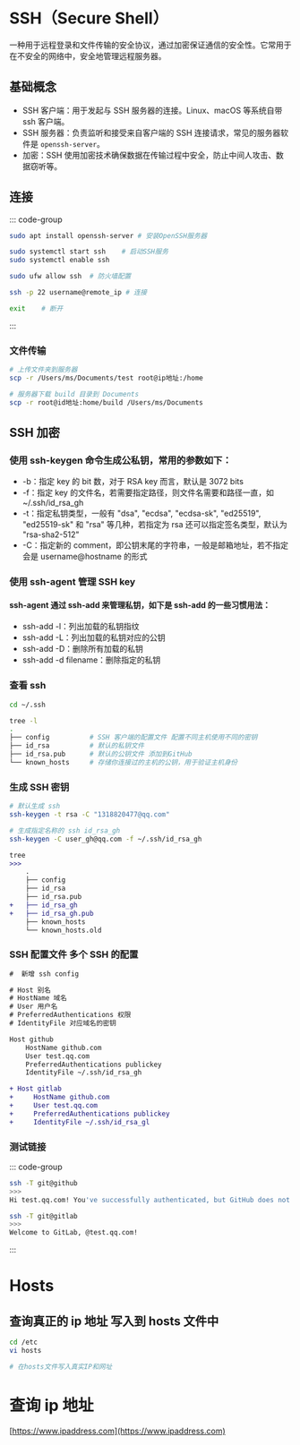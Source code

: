 # SSH（Secure Shell）

一种用于远程登录和文件传输的安全协议，通过加密保证通信的安全性。它常用于在不安全的网络中，安全地管理远程服务器。

## 基础概念

- SSH 客户端：用于发起与 SSH 服务器的连接。Linux、macOS 等系统自带 ssh 客户端。
- SSH 服务器：负责监听和接受来自客户端的 SSH 连接请求，常见的服务器软件是 `openssh-server`。
- 加密：SSH 使用加密技术确保数据在传输过程中安全，防止中间人攻击、数据窃听等。

## 连接

::: code-group

```bash [server]
sudo apt install openssh-server # 安装OpenSSH服务器

sudo systemctl start ssh    # 启动SSH服务
sudo systemctl enable ssh

sudo ufw allow ssh  # 防火墙配置
```

```bash [client]
ssh -p 22 username@remote_ip # 连接

exit    # 断开
```

:::

### 文件传输

```bash
# 上传文件夹到服务器
scp -r /Users/ms/Documents/test root@ip地址:/home

# 服务器下载 build 目录到 Documents
scp -r root@id地址:home/build /Users/ms/Documents
```

## SSH 加密

### 使用 ssh-keygen 命令生成公私钥，常用的参数如下：

- -b：指定 key 的 bit 数，对于 RSA key 而言，默认是 3072 bits
- -f：指定 key 的文件名，若需要指定路径，则文件名需要和路径一直，如 ~/.ssh/id_rsa_gh
- -t：指定私钥类型，一般有 "dsa", "ecdsa", "ecdsa-sk", "ed25519", "ed25519-sk" 和 "rsa" 等几种，若指定为 rsa 还可以指定签名类型，默认为 "rsa-sha2-512"
- -C：指定新的 comment，即公钥末尾的字符串，一般是邮箱地址，若不指定会是 username@hostname 的形式

### 使用 ssh-agent 管理 SSH key

#### ssh-agent 通过 ssh-add 来管理私钥，如下是 ssh-add 的一些习惯用法：

- ssh-add -l：列出加载的私钥指纹
- ssh-add -L：列出加载的私钥对应的公钥
- ssh-add -D：删除所有加载的私钥
- ssh-add -d filename：删除指定的私钥

### 查看 ssh

```bash
cd ~/.ssh

tree -l
.
├── config          # SSH 客户端的配置文件 配置不同主机使用不同的密钥
├── id_rsa          # 默认的私钥文件
├── id_rsa.pub      # 默认的公钥文件 添加到GitHub
└── known_hosts     # 存储你连接过的主机的公钥，用于验证主机身份
```

### 生成 SSH 密钥

```bash
# 默认生成 ssh
ssh-keygen -t rsa -C "1318820477@qq.com"

# 生成指定名称的 ssh id_rsa_gh
ssh-keygen -C user_gh@qq.com -f ~/.ssh/id_rsa_gh
```

```diff
tree
>>>
    .
    ├── config
    ├── id_rsa
    ├── id_rsa.pub
+   ├── id_rsa_gh
+   ├── id_rsa_gh.pub
    ├── known_hosts
    └── known_hosts.old
```

### SSH 配置文件 多个 SSH 的配置

```diff
#  新增 ssh config

# Host 别名
# HostName 域名
# User 用户名
# PreferredAuthentications 权限
# IdentityFile 对应域名的密钥

Host github
    HostName github.com
    User test.qq.com
    PreferredAuthentications publickey
    IdentityFile ~/.ssh/id_rsa_gh

+ Host gitlab
+     HostName github.com
+     User test.qq.com
+     PreferredAuthentications publickey
+     IdentityFile ~/.ssh/id_rsa_gl
```

### 测试链接

::: code-group

```bash [git@github]
ssh -T git@github
>>>
Hi test.qq.com! You've successfully authenticated, but GitHub does not provide shell access.
```

```bash [git@gitlab]
ssh -T git@gitlab
>>>
Welcome to GitLab, @test.qq.com!
```

:::

# Hosts

## 查询真正的 ip 地址 写入到 hosts 文件中

```bash
cd /etc
vi hosts

# 在hosts文件写入真实IP和网址
```

# 查询 ip 地址

[https://www.ipaddress.com](https://www.ipaddress.com)
